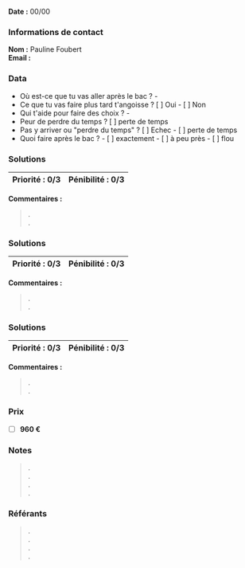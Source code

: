 
**Date :** 00/00

### Informations de contact
**Nom :** Pauline Foubert  
**Email :**

### Data

- Où est-ce que tu vas aller après le bac ? - 
- Ce que tu vas faire plus tard t'angoisse ? [ ] Oui - [ ] Non
- Qui t'aide pour faire des choix ? - 
- Peur de perdre du temps ? [ ] perte de temps 
- Pas y arriver ou "perdre du temps" ? [ ] Echec - [ ] perte de temps 
- Quoi faire après le bac ? - [ ] exactement - [ ] à peu près - [ ] flou

### Solutions

**Priorité :** 0/3 | **Pénibilité :** 0/3 
------------ | -------------
**Commentaires :**
> .  
> .  

### Solutions

**Priorité :** 0/3 | **Pénibilité :** 0/3 
------------ | -------------
**Commentaires :**
> .  
> .  

### Solutions

**Priorité :** 0/3 | **Pénibilité :** 0/3 
------------ | -------------
**Commentaires :**
> .  
> .  

### Prix

- [ ] **960 €**

### Notes

> .  
> .  
> .  
> .  

### Référants

> .  
> .  
> .  
> .  

